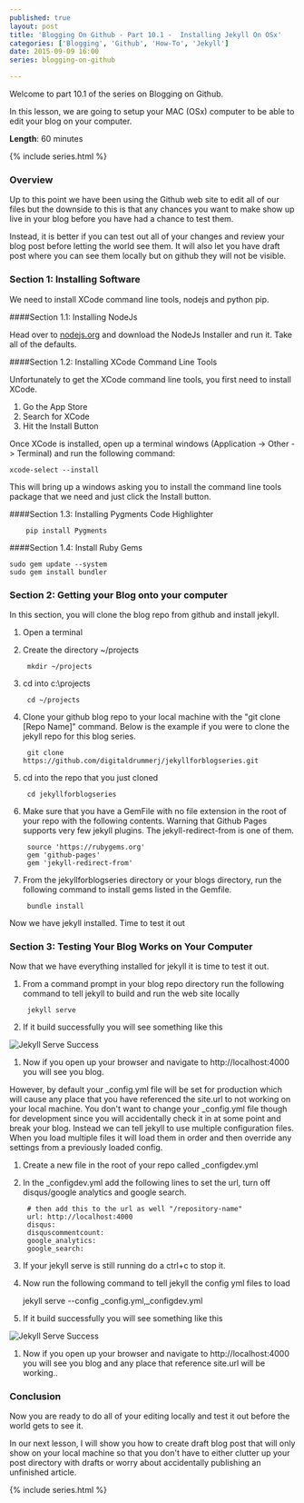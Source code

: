 ```yaml
---
published: true
layout: post
title: 'Blogging On Github - Part 10.1 -  Installing Jekyll On OSx'
categories: ['Blogging', 'Github', 'How-To', 'Jekyll']
date: 2015-09-09 16:00
series: blogging-on-github 

---
```


Welcome to part 10.1 of the series on Blogging on Github.  

In this lesson, we are going to setup your MAC (OSx) computer to be able to edit your blog on your computer.

**Length**: 60 minutes

{% include series.html %}

### Overview

Up to this point we have been using the Github web site to edit all of our files but the downside to this is that any chances you want to make show up live in your blog before you have had a chance to test them.  

Instead, it is better if you can test out all of your changes and review your blog post before letting the world see them.  It will also let you have draft post where you can see them locally but on github they will not be visible.

### Section 1: Installing Software

We need to install XCode command line tools, nodejs and python pip.


####Section 1.1: Installing NodeJs

Head over to [nodejs.org](https://nodejs.org) and download the NodeJs Installer and run it.  Take all of the defaults.

####Section 1.2: Installing XCode Command Line Tools

Unfortunately to get the XCode command line tools, you first need to install XCode.

1. Go the App Store
1. Search for XCode 
1. Hit the Install Button


Once XCode is installed, open up a terminal windows (Application -> Other -> Terminal) and run the following command:

	xcode-select --install
	
This will bring up a windows asking you to install the command line tools package that we need and just click the Install button.
	
####Section 1.3: Installing Pygments Code Highlighter

		pip install Pygments

####Section 1.4: Install Ruby Gems

	sudo gem update --system 	
	sudo gem install bundler


### Section 2: Getting your Blog onto your computer

In this section, you will clone the blog repo from github and install jekyll.

1. Open a terminal 
1. Create the directory ~/projects

		
		mkdir ~/projects
	
1. cd into c:\projects

		 
		cd ~/projects
		  
1. Clone your github blog repo to your local machine with the "git clone [Repo Name]" command.  Below is the example if you were to clone the jekyll repo for this blog series.

		git clone https://github.com/digitaldrummerj/jekyllforblogseries.git  

1. cd into the repo that you just cloned

		cd jekyllforblogseries
	
1. Make sure that you have a GemFile with no file extension in the root of your repo with the following contents.  Warning that Github Pages supports very few jekyll plugins.  The jekyll-redirect-from is one of them.

		source 'https://rubygems.org'
		gem 'github-pages'
		gem 'jekyll-redirect-from'

1. From the jekyllforblogseries directory or your blogs directory, run the following command to install gems listed in the Gemfile.   

		bundle install


Now we have jekyll installed.  Time to test it out

### Section 3: Testing Your Blog Works on Your Computer

Now that we have everything installed for jekyll it is time to test it out.  

1. From a command prompt in your blog repo directory run the following command to tell jekyll to build and run the web site locally
 
		jekyll serve 

1. If it build successfully you will see something like this

![Jekyll Serve Success]({{site.url}}/images/BloggingOnGitHub/10/jekyllserve.png)

1. Now if you open up your browser and navigate to http://localhost:4000 you will see you blog.

However, by default your _config.yml file will be set for production which will cause any place that you have referenced the site.url to not working on your local machine.  You don't want to change your _config.yml file though for development since you will accidentally check it in at some point and break your blog.  Instead we can tell jekyll to use multiple configuration files.  When you load multiple files it will load them in order and then override any settings from a previously loaded config.

1. Create a new file in the root of your repo called _configdev.yml
1. In the _configdev.yml add the following lines to set the url, turn off disqus/google analytics and google search.  

		# then add this to the url as well "/repository-name"
		url: http://localhost:4000
		disqus:
		disquscommentcount: 
		google_analytics: 
		google_search: 
 
 1. If your jekyll serve is still running do a ctrl+c to stop it.
 1. Now run the following command to tell jekyll the config yml files to load
 
 	jekyll serve --config _config.yml,_configdev.yml
	 
1. 	If it build successfully you will see something like this

![Jekyll Serve Success]({{site.url}}/images/BloggingOnGitHub/10/jekyllserve_multipleconfigs.png)
 
1. Now if you open up your browser and navigate to http://localhost:4000 you will see you blog and any place that reference site.url will be working..


### Conclusion

Now you are ready to do all of your editing locally and  test it out before the world gets to see it. 

In our next lesson, I will show you how to create draft blog post that will only show on your local machine so that you don't have to either clutter up your post directory with drafts or worry about accidentally publishing an unfinished article.

{% include series.html %}
